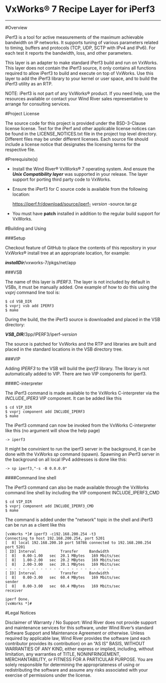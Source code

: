 VxWorks® 7 Recipe Layer for iPerf3
===
---

#Overview

iPerf3 is a tool for active measurements of the maximum achievable 
bandwidth on IP networks. It supports tuning of various parameters 
related to timing, buffers and protocols (TCP, UDP, SCTP with IPv4 
and IPv6). For each test it reports the bandwidth, loss, and other 
parameters. 

This layer is an adapter to make standard iPerf3 build and run on
VxWorks. This layer does not contain the iPerf3 source, it only
contains all functions required to allow iPerf3 to build and execute
on top of VxWorks. Use this layer to add the iPerf3 library to your 
kernel or user space, and to build the iPerf3 utility as an RTP.

NOTE: iPerf3 is not part of any VxWorks® product. If you need help, 
use the resources available or contact your Wind River sales representative 
to arrange for consulting services.

#Project License

The source code for this project is provided under the BSD-3-Clause license license. 
Text for the iPerf and other applicable license notices can be found in 
the LICENSE_NOTICES.txt file in the project top level directory. Different 
files may be under different licenses. Each source file should include a 
license notice that designates the licensing terms for the respective file.

#Prerequisite(s)

* Install the Wind River® VxWorks® 7 operating system. And ensure the ***Unix 
  Compatibility layer*** was supported in your release. The layer support for 
  porting third party code to VxWorks.

* Ensure the iPerf3 for C source code is available from the following location:

    https://iperf.fr/download/source/iperf- *version* -source.tar.gz

* You must have **patch** installed in addition to the regular build support 
  for VxWorks. 

#Building and Using

###Setup

Checkout feature of GitHub to place the contents of this repository 
in your VxWorks® install tree at an appropriate location, for example:

***installDir***/vxworks-7/pkgs/net/app

###VSB

The name of this layer is *IPERF3*. The layer is not included by
default in VSBs, it must be manually added. One example of how to do
this using the *vxprj* command line tool is:

    $ cd VSB_DIR
    $ vxprj vsb add IPERF3
    $ make
    
During the build, the the iPerf3 source is downloaded and placed in the 
VSB directory:

***VSB_DIR***/3pp/IPERF3/iperf-*version*

The source is patched for VxWorks and the RTP and libraries are built 
and placed in the standard locations in the VSB directory tree.

###VIP

Adding *IPERF3* to the VSB will build the *iperf3* library. The library 
is not automatically added to VIP. There are two VIP components for iperf3.

####C-interpreter

The iPerf3 command is made available to the VxWorks C-interpreter via
the *INCLUDE_IPER3* VIP component. It can be added like this

    $ cd VIP_DIR
    $ vxprj component add INCLUDE_IPERF3
    $ make

The iPerf3 command can now be invoked from the VxWorks C-interpreter
like this (no argument will show the help page)

    -> iperf3

It might be convinient to run the iperf3 server in the background, it
can be done with the VxWorks *sp* command (spawn). Spawning an iPerf3
server in the background on all local IPv4 addresses is done like this:

    -> sp iperf3,"-s -B 0.0.0.0"

####Command line shell

The iPerf3 command can also be made available through the VxWorks
command line shell by including the VIP component INCLUDE_IPERF3_CMD

    $ cd VIP_DIR
    $ vxprj component add INCLUDE_IPERF3_CMD
    $ make

The command is added under the "network" topic in the shell and iPerf3
can be run as a client like this

    [vxWorks *]# iperf3 -c192.168.200.254 -t3
    Connecting to host 192.168.200.254, port 5201
    [  8] local 192.168.200.10 port 58786 connected to 192.168.200.254
    port 5201
    [ ID] Interval           Transfer     Bandwidth
    [  8]   0.00-1.00   sec  20.1 MBytes   169 Mbits/sec
    [  8]   1.00-2.00   sec  20.2 MBytes   169 Mbits/sec
    [  8]   2.00-3.00   sec  20.1 MBytes   169 Mbits/sec
    - - - - - - - - - - - - - - - - - - - - - - - - -
    [ ID] Interval           Transfer     Bandwidth
    [  8]   0.00-3.00   sec  60.4 MBytes   169 Mbits/sec
    sender
    [  8]   0.00-3.00   sec  60.4 MBytes   169 Mbits/sec
    receiver

    iperf Done.
    [vxWorks *]#

#Legal Notices

Disclaimer of Warranty / No Support: Wind River does not provide support 
and maintenance services for this software, under Wind River’s standard 
Software Support and Maintenance Agreement or otherwise. Unless required 
by applicable law, Wind River provides the software (and each contributor 
provides its contribution) on an “AS IS” BASIS, WITHOUT WARRANTIES OF ANY 
KIND, either express or implied, including, without limitation, any warranties 
of TITLE, NONINFRINGEMENT, MERCHANTABILITY, or FITNESS FOR A PARTICULAR 
PURPOSE. You are solely responsible for determining the appropriateness of 
using or redistributing the software and assume any risks associated with 
your exercise of permissions under the license.